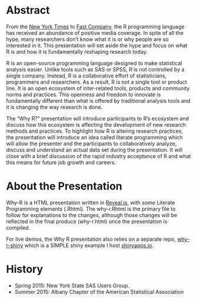 # Abstract

From the
[New York Times](http://www.nytimes.com/2009/01/07/technology/business-computing/07program.html?pagewanted=all&_r=1&)
to
[Fast Company](https://www.fastcompany.com/welcome.html?destination=https://www.fastcompany.com/3030063/why-the-r-programming-language-is-good-for-business),
the R programming language has received an abundance of positive media
coverage. In spite of all the hype, many researchers don’t know what
it is or why people are so interested in it. This presentation will
set aside the hype and focus on what R is and how it is fundamentally
reshaping research today.
 
R is an open-source programming language designed to make statistical
analysis easier. Unlike tools such as SAS or SPSS, R is not controlled
by a single company. Instead, R is a collaborative effort of
statisticians, programmers and researchers. As a result, R is not a
single tool or product line. It is an open ecosystem of inter-related
tools, products and community norms and practices. This openness and
freedom to innovate is fundamentally different than what is offered by
traditional analysis tools and it is changing the way research is
done.
 
The “Why R?” presentation will introduce participants to R’s ecosystem
and discuss how this ecosystem is affecting the development of new
research methods and practices. To highlight how R is altering
research practices, the presentation will introduce an idea called
literate programming which will allow the presenter and the
participants to collaboratively analyze, discuss and understand an
actual data set during the presentation. It will close with a brief
discussion of the rapid industry acceptance of R and what this means
for future job growth and careers.
 	 	
# About the Presentation

Why-R is a HTML presentation written in
[Reveal.js](http://lab.hakim.se/reveal-js/#/), with some Literate
Programming elements (.Rhtml). The why-r.Rhtml is the primary file to
follow for explanations to the changes, although those changes will be
reflected in the final produce (why-r.html) once the presentation is
compiled.

For live demos, the Why R presentation also relies on a separate repo,
[why-r-shiny](https://github.com/Choens/why-r-shiny) which is a SIMPLE
shiny example I host
[shinyapps.io](https://choens.shinyapps.io/why-r-shiny).

# History

- Spring 2015: New York State SAS Users Group.
- Summer 2015: Albany Chapter of the American Statistical Association
